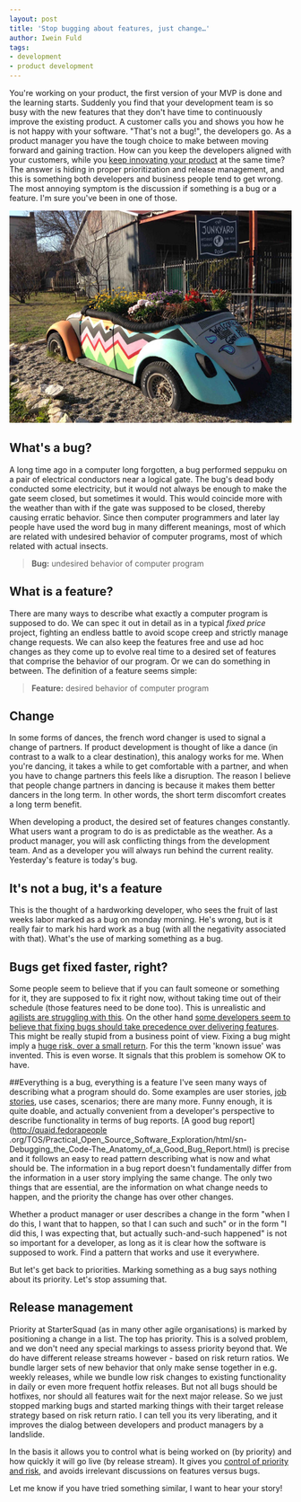 ```yaml
---
layout: post
title: 'Stop bugging about features, just change…'
author: Iwein Fuld
tags:
- development
- product development
---
```


You're working on your product, the first version of your MVP is done and the learning starts. Suddenly you find that
your development team is so busy with the new features that they don't have time to continuously improve the existing
product. A customer calls you and shows you how he is not happy with your software. "That's not a bug!",
the developers go. As a product manager you have the tough choice to make between moving forward and gaining
traction. How can you keep the developers aligned with your customers, while you [keep innovating your product](../lean-innovation)
at the
same time? The answer is hiding in proper prioritization and release management, and this is something both developers
and business people tend to get wrong. The most annoying symptom is the discussion if something is a bug or a feature.
I'm sure you've been in one of those.

![Featuring a bug](/assets/images/bug-or-feature.jpg)

## What's a bug?
A long time ago in a computer long forgotten, a bug performed seppuku on a pair of electrical conductors near a
logical gate. The bug's dead body conducted some electricity, but it would not always be enough to make the gate seem
 closed, but sometimes it would. This would coincide more with the weather than with if the gate was supposed to be
 closed, thereby causing erratic behavior. Since then computer programmers and later lay people have used the word bug
  in many different meanings, most of which are related with undesired behavior of computer programs,
  most of which related with actual insects.

> **Bug:** undesired behavior of computer program

## What is a feature?
There are many ways to describe what exactly a computer program is supposed to do. We can spec it out in detail as in a
typical _fixed price_ project, fighting an endless battle to avoid scope creep and strictly manage change requests.
We can also keep the features free and use ad hoc changes as they come up to evolve real time to a desired set of
features that comprise the behavior of our program. Or we can do something in between. The definition of a feature
seems simple:

> **Feature:** desired behavior of computer program

## Change
In some forms of dances, the french word changer is used to signal a change of partners. If product development is
thought of like a dance (in contrast to a walk to a clear destination), this analogy works for me. When you're
dancing, it takes a while to get comfortable with a partner, and when you have to change partners this feels like a
disruption. The reason I believe that people change partners in dancing is because it makes them better dancers in
the long term. In other words, the short term discomfort creates a long term benefit.

When developing a product, the desired set of features changes constantly. What users want a program to do is as
predictable as the weather. As a product manager, you will ask conflicting things from the development team. And as a
 developer you will always run behind the current reality. Yesterday's feature is today's bug.

## It's not a bug, it's a feature
This is the thought of a hardworking developer, who sees the fruit of last weeks labor marked as a bug on monday
morning. He's wrong, but is it really fair to mark his hard work as a bug (with all the negativity associated with
that). What's the use of marking something as a bug.

## Bugs get fixed faster, right?
Some people seem to believe that if you can fault someone or something for it, they are supposed to fix it right
now, without taking time out of their schedule (those features need to be done too). This is unrealistic and [agilists are struggling with this](http://pm.stackexchange.com/questions/677/should-bugs-be-treated-as-stories-or-as-tasks). On the
other hand [some developers seem to believe that fixing bugs should take precedence over delivering features](http://c2.com/cgi/wiki?FixBugsFirst). This
might be really stupid from a business point of view. Fixing a bug might imply a [huge risk,
over a small return](../estimating-risk). For this the term 'known issue' was invented. This is even worse. It signals
that this problem is somehow OK to have.

##Everything is a bug, everything is a feature
I've seen many ways of describing what a program should do. Some examples are user stories,
[job stories](http://alanklement.blogspot.nl/2013/09/replacing-user-story-with-job-story.html), use cases,
scenarios; there are many more. Funny enough, it is quite doable, and actually convenient from a developer's
perspective to describe functionality in terms of bug reports. [A good bug report](http://quaid.fedorapeople
.org/TOS/Practical_Open_Source_Software_Exploration/html/sn-Debugging_the_Code-The_Anatomy_of_a_Good_Bug_Report.html)
is precise and it follows an easy to
 read pattern describing what is now and what should be. The information in a bug report doesn't fundamentally differ
  from the information in a user story implying the same change. The only two things that are essential,
  are the information on what change needs to happen, and the priority the change has over other changes.

Whether a product manager or user describes a change in the form "when I do this, I want that to happen,
so that I can such and such" or in
the form "I did this, I was expecting that, but actually such-and-such happened" is not so important for a developer,
 as long as it is clear how the software is supposed to work. Find a pattern that works and use it everywhere.

But let's get back to priorities. Marking something as a bug says nothing about its priority. Let's stop assuming that.

## Release management
Priority at StarterSquad (as in many other agile organisations) is marked by positioning a change in a list. The top
has priority. This is a solved problem, and we don't need any special markings to assess priority beyond that. We do
have different release streams however - based on risk return ratios. We bundle larger sets of new behavior that only make sense
together in e.g. weekly releases, while we bundle low risk changes to existing functionality in daily or even more
frequent hotfix releases. But not all bugs should be hotfixes, nor should all features wait for the next major
release. So we just stopped marking bugs and started marking things with their target release strategy based on risk
return ratio. I can tell you its very liberating, and it improves the dialog between developers and product managers
by a landslide.

In the basis it allows you to control what is being worked on (by priority) and how quickly it will go live (by
release stream). It gives you [control of priority and risk](../stop-estimating-the-cheap-parts),
and avoids irrelevant discussions on features versus
bugs.

Let me know if you have tried something similar, I want to hear your story!